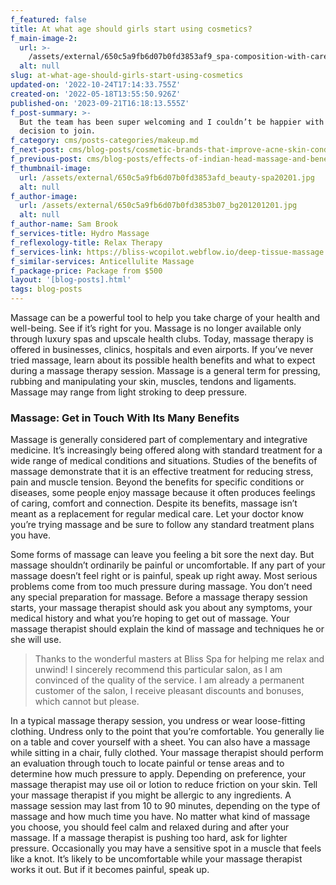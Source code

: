 ```yaml
---
f_featured: false
title: At what age should girls start using cosmetics?
f_main-image-2:
  url: >-
    /assets/external/650c5a9fb6d07b0fd3853af9_spa-composition-with-care-items-light-wall201.jpg
  alt: null
slug: at-what-age-should-girls-start-using-cosmetics
updated-on: '2022-10-24T17:14:33.755Z'
created-on: '2022-05-18T13:55:50.926Z'
published-on: '2023-09-21T16:18:13.555Z'
f_post-summary: >-
  But the team has been super welcoming and I couldn’t be happier with my
  decision to join.
f_category: cms/posts-categories/makeup.md
f_next-post: cms/blog-posts/cosmetic-brands-that-improve-acne-skin-conditions.md
f_previous-post: cms/blog-posts/effects-of-indian-head-massage-and-benefits.md
f_thumbnail-image:
  url: /assets/external/650c5a9fb6d07b0fd3853afd_beauty-spa20201.jpg
  alt: null
f_author-image:
  url: /assets/external/650c5a9fb6d07b0fd3853b07_bg201201201.jpg
  alt: null
f_author-name: Sam Brook
f_services-title: Hydro Massage
f_reflexology-title: Relax Therapy
f_services-link: https://bliss-wcopilot.webflow.io/deep-tissue-massage
f_similar-services: Anticellulite Massage
f_package-price: Package from $500
layout: '[blog-posts].html'
tags: blog-posts
---
```


Massage can be a powerful tool to help you take charge of your health and well-being. See if it’s right for you. Massage is no longer available only through luxury spas and upscale health clubs. Today, massage therapy is offered in businesses, clinics, hospitals and even airports. If you’ve never tried massage, learn about its possible health benefits and what to expect during a massage therapy session. Massage is a general term for pressing, rubbing and manipulating your skin, muscles, tendons and ligaments. Massage may range from light stroking to deep pressure.

### Massage: Get in Touch With Its Many Benefits

Massage is generally considered part of complementary and integrative medicine. It’s increasingly being offered along with standard treatment for a wide range of medical conditions and situations. Studies of the benefits of massage demonstrate that it is an effective treatment for reducing stress, pain and muscle tension. Beyond the benefits for specific conditions or diseases, some people enjoy massage because it often produces feelings of caring, comfort and connection. Despite its benefits, massage isn’t meant as a replacement for regular medical care. Let your doctor know you’re trying massage and be sure to follow any standard treatment plans you have.

Some forms of massage can leave you feeling a bit sore the next day. But massage shouldn’t ordinarily be painful or uncomfortable. If any part of your massage doesn’t feel right or is painful, speak up right away. Most serious problems come from too much pressure during massage. You don’t need any special preparation for massage. Before a massage therapy session starts, your massage therapist should ask you about any symptoms, your medical history and what you’re hoping to get out of massage. Your massage therapist should explain the kind of massage and techniques he or she will use.

> Thanks to the wonderful masters at Bliss Spa for helping me relax and unwind! I sincerely recommend this particular salon, as I am convinced of the quality of the service. I am already a permanent customer of the salon, I receive pleasant discounts and bonuses, which cannot but please.

In a typical massage therapy session, you undress or wear loose-fitting clothing. Undress only to the point that you’re comfortable. You generally lie on a table and cover yourself with a sheet. You can also have a massage while sitting in a chair, fully clothed. Your massage therapist should perform an evaluation through touch to locate painful or tense areas and to determine how much pressure to apply. Depending on preference, your massage therapist may use oil or lotion to reduce friction on your skin. Tell your massage therapist if you might be allergic to any ingredients. A massage session may last from 10 to 90 minutes, depending on the type of massage and how much time you have. No matter what kind of massage you choose, you should feel calm and relaxed during and after your massage. If a massage therapist is pushing too hard, ask for lighter pressure. Occasionally you may have a sensitive spot in a muscle that feels like a knot. It’s likely to be uncomfortable while your massage therapist works it out. But if it becomes painful, speak up.
